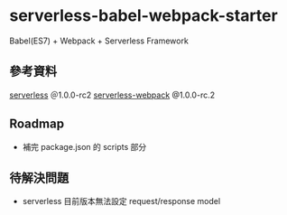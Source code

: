 # serverless-babel-webpack-starter
Babel(ES7) + Webpack + Serverless Framework

## 參考資料
[serverless](https://github.com/serverless) ＠1.0.0-rc2
[serverless-webpack](https://github.com/elastic-coders/serverless-webpack) @1.0.0-rc.2

## Roadmap
- 補完 package.json 的 scripts 部分

## 待解決問題
- serverless 目前版本無法設定 request/response model